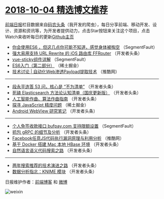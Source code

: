 # [2018-10-04 精选博文推荐](http://hao.caibaojian.com/date/2018/10/04)

[前端日报](http://caibaojian.com/c/news)栏目数据来自[码农头条](http://hao.caibaojian.com/)（我开发的爬虫），每日分享前端、移动开发、设计、资源和资讯等，为开发者提供动力，点击Star按钮来关注这个项目，点击Watch来收听每日的更新[Github主页](https://github.com/kujian/frontendDaily)
* [你会使用ES6 ，但这几点你可能不知道，感觉身体被掏空](http://hao.caibaojian.com/88064.html) （SegmentFault）
* [强大易用支持 URL Rewrite 的 iOS 路由库 FFRouter](http://hao.caibaojian.com/88077.html) （开发者头条）
* [vue-sticky组件详解](http://hao.caibaojian.com/88065.html) （SegmentFault）
* [ES6入门（第二部分）](http://hao.caibaojian.com/88068.html) （稀土掘金）
* [技术讨论 | 自动化Web渗透Payload提取技术](http://hao.caibaojian.com/88091.html) （推酷网）

***
* [段永平连答 53 问，核心是 “不为清单”](http://hao.caibaojian.com/88072.html) （开发者头条）
* [死磕 Elasticsearch 方法论认知清单（国庆更新版）](http://hao.caibaojian.com/88071.html) （开发者头条）
* [人工智能作曲、算法作曲指南](http://hao.caibaojian.com/88076.html) （开发者头条）
* [探寻 JavaScript 精度问题](http://hao.caibaojian.com/88067.html) （稀土掘金）
* [Android WebView 研究笔记](http://hao.caibaojian.com/88079.html) （开发者头条）

***
* [个人免签收款接口 bufpay.com 支持限额设置](http://hao.caibaojian.com/88066.html) （SegmentFault）
* [抓包 gRPC 的细节及分析](http://hao.caibaojian.com/88080.html) （开发者头条）
* [Facebook任意JS代码执行漏洞原理与利用分析](http://hao.caibaojian.com/88092.html) （推酷网）
* [基于 Docker 搭建 Mac 本地 HBase 环境](http://hao.caibaojian.com/88073.html) （开发者头条）
* [自然语言语义代码搜索之路](http://hao.caibaojian.com/88074.html) （开发者头条）

***
* [两年搜索推荐的技术演进之路](http://hao.caibaojian.com/88075.html) （开发者头条）
* [数据分析指北：KNIME 模块](http://hao.caibaojian.com/88078.html) （开发者头条）

日报维护作者：[前端博客](http://caibaojian.com/) 和 [微博](http://caibaojian.com/go/weibo)

![weixin](https://user-images.githubusercontent.com/3055447/38468989-651132ac-3b80-11e8-8e6b-15122322a9d7.png)